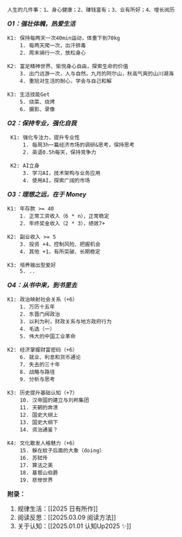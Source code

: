
	人生的几件事：1、身心健康；2、赚钱富有；3、业有所好；4、增长阅历


***O1：强壮体魄，热爱生活*** 

	K1: 保持每两天一次40min运动，体重下到70kg
		1. 每两天爬一次，出汗排毒
		2. 周末骑行一次，放松身心
	
	K2: 富足精神世界、愉悦身心自由，探索生命的价值
		3. 出门远游一次，人与自然。九月的阿尔山，秋高气爽的山川湖海
		4. 重拾对生活的耐心，学会与自己和解
	      
	K3: 生活技能Get
		5. 烧菜、烧烤
		6. 摄影、录像


***O2：保持专业，强化自我*** 

	 K1: 强化专注力，提升专业性
		 1. 每周3h一篇经济市场的调研&思考，保持思考
		 2. 英语0.5h每天，保持竞争力
	 
	 K2: AI立身
		 3. 学习AI，技术架构与业务应用
		 4. 使用AI，探索广阔的市场


***O3：理想之远，在于 Money***

	K1: 年存款 >= 40
		1. 正常工资收入（6 * n），正常稳定
		2. 年终奖金收入（2 * 3），绩效7+
	
	K2: 副业收入 >= 5
		3. 投资 +4，控制风险、把握机会
		4. 其他 +1，有所突破、长期稳定
	
	K3: 培养输出型爱好
		5. ..



***O4：从书中来，到书里去***

	K1: 政治映射社会关系（+6）
		1. 万历十五年
		2. 东晋门阀政治
		3. 以利为利，财政关系与地方政府行为
		4. 毛选（一）
		5. 伟大的中国工业革命
	
    K2: 经济掌握财富密码（+6）
	    6. 就业、利息和货币通论
	    7. 失去的三十年
	    8. 战略与路径
	    9. 分析与思考
	
    K3: 历史提升基础认知（+7）
		10. 汉帝国的建立与刘邦集团
		11. 天朝的奔溃
		12. 国史大纲上
		13. 国史大纲下
		14. 资治通鉴？
	
    K4: 文化散发人格魅力（+6）
	    15. 躲在蚊子后面的大象（doing）
	    16. 苏轼传
	    17. 算法之美
	    18. 基督山伯爵
	    19. 悲惨世界


**附录：**
1.  规律生活：[[2025 日有所作]]
2.  阅读反思：[[2025.03.09 阅读方法]]
3.  关于认知：[[2025.01.01 认知Up2025 ✨]]
